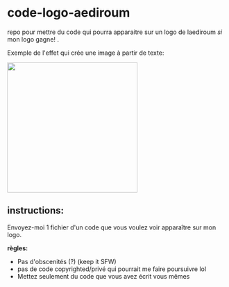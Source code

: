 # code-logo-aediroum
repo pour mettre du code qui pourra apparaitre sur un logo de laediroum *si* mon logo gagne! .

Exemple de l'effet qui crée une image à partir de texte:


<img src="https://www.mazaika.com/grafika/test_ttp_big.jpg" style="width: 300px; height: auto;">

## instructions: 
Envoyez-moi 1 fichier d'un code que vous voulez voir apparaître sur mon logo. 


**règles:**
* Pas d'obscenités (?) (keep it SFW) 
* pas de code copyrighted/privé qui pourrait me faire poursuivre lol 
* Mettez seulement du code que vous avez écrit vous mêmes 
